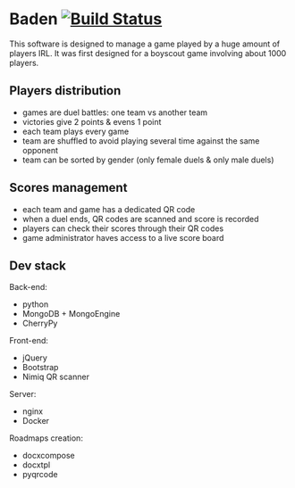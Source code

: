 Baden [![Build Status](https://travis-ci.org/vdsbenoit/baden.svg?branch=master)](https://travis-ci.org/vdsbenoit/baden)
=====
This software is designed to manage a game played by a huge amount of players IRL.
It was first designed for a boyscout game involving about 1000 players.

## Players distribution

- games are duel battles: one team vs another team
- victories give 2 points & evens 1 point
- each team plays every game
- team are shuffled to avoid playing several time against the same opponent
- team can be sorted by gender (only female duels & only male duels)

## Scores management

- each team and game has a dedicated QR code
- when a duel ends, QR codes are scanned and score is recorded
- players can check their scores through their QR codes
- game administrator haves access to a live score board

## Dev stack
Back-end:
- python
- MongoDB + MongoEngine
- CherryPy

Front-end:
- jQuery
- Bootstrap
- Nimiq QR scanner

Server:
- nginx
- Docker

Roadmaps creation:
- docxcompose
- docxtpl
- pyqrcode